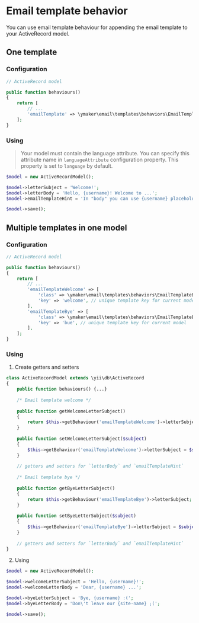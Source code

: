 Email template behavior
=======================

You can use email template behaviour for appending the email template to
your ActiveRecord model.

## One template

### Configuration

```php
// ActiveRecord model

public function behaviours()
{
    return [
        // ...
        'emailTemplate' => \ymaker\email\templates\behaviors\EmailTemplateBehavior::class,
    ];
}
```

### Using

> Your model must contain the language attribute. You can specify this attribute name
> in `languageAttribute` configuration property. This property is set to `language` by default.

```php
$model = new ActiveRecordModel();

$model->letterSubject = 'Welcome!';
$model->letterBody = 'Hello, {username}! Welcome to ...';
$model->emailTemplateHint = 'In "body" you can use {username} placeholder';

$model->save();
```

## Multiple templates in one model

### Configuration

```php
// ActiveRecord model

public function behaviours()
{
    return [
        // ...
        'emailTemplateWelcome' => [
            'class' => \ymaker\email\templates\behaviors\EmailTemplateBehavior::class,
            'key' => 'welcome', // unique template key for current model
        ],
        'emailTemplateBye' => [
            'class' => \ymaker\email\templates\behaviors\EmailTemplateBehavior::class,
            'key' => 'bue', // unique template key for current model
        ],
    ];
}
```

### Using

1. Create getters and setters
```php
class ActiveRecordModel extends \yii\db\ActiveRecord
{
    public function behaviours() {...}
    
    /* Email template welcome */
    
    public function getWelcomeLetterSubject()
    {
        return $this->getBehaviour('emailTemplateWelcome')->letterSubject;
    }
    
    public function setWelcomeLetterSubject($subject)
    {
        $this->getBehaviour('emailTemplateWelcome')->letterSubject = $subject;
    }
    
    // getters and setters for `letterBody` and `emailTemplateHint`
    
    /* Email template bye */
    
    public function getByeLetterSubject()
    {
        return $this->getBehaviour('emailTemplateBye')->letterSubject;
    }
    
    public function setByeLetterSubject($subject)
    {
        $this->getBehaviour('emailTemplateBye')->letterSubject = $subject;
    }
    
    // getters and setters for `letterBody` and `emailTemplateHint`
}
```

2. Using
```php
$model = new ActiveRecordModel();

$model->welcomeLetterSubject = 'Hello, {username}!';
$model->welcomeLetterBody = 'Dear, {username} ...';

$model->byeLetterSubject = 'Bye, {username} :(';
$model->byeLetterBody = 'Don\'t leave our {site-name} ;(';

$model->save();
```
